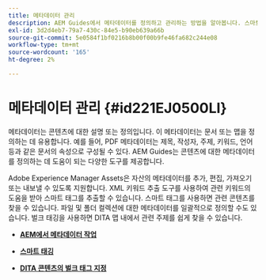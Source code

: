 ```yaml
---
title: 메타데이터 관리
description: AEM Guides에서 메타데이터를 정의하고 관리하는 방법을 알아봅니다. 스마트 및 벌크 태깅을 사용하여 DITA 맵 내에서 관련 항목을 쉽게 찾을 수 있습니다.
exl-id: 3d2d4eb7-79a7-430c-84e5-b90eb639a66b
source-git-commit: 5e0584f1bf0216b8b00f00b9fe46fa682c244e08
workflow-type: tm+mt
source-wordcount: '165'
ht-degree: 2%

---
```


# 메타데이터 관리 {#id221EJ0500LI}

메타데이터는 콘텐츠에 대한 설명 또는 정의입니다. 이 메타데이터는 문서 또는 맵을 정의하는 데 유용합니다. 예를 들어, PDF 메타데이터는 제목, 작성자, 주제, 키워드, 언어 등과 같은 문서의 속성으로 구성될 수 있다. AEM Guides는 콘텐츠에 대한 메타데이터를 정의하는 데 도움이 되는 다양한 도구를 제공합니다.

Adobe Experience Manager Assets은 자산의 메타데이터를 추가, 편집, 가져오기 또는 내보낼 수 있도록 지원합니다. XML 키워드 추출 도구를 사용하여 관련 키워드의 도움을 받아 스마트 태그를 추출할 수 있습니다. 스마트 태그를 사용하면 관련 콘텐츠를 찾을 수 있습니다. 파일 및 폴더 컬렉션에 대한 메타데이터를 일괄적으로 정의할 수도 있습니다. 벌크 태깅을 사용하면 DITA 맵 내에서 관련 주제를 쉽게 찾을 수 있습니다.

- **[AEM에서 메타데이터 작업](metadata-dita.md)**

- **[스마트 태깅](web-editor-smart-tagging.md)**

- **[DITA 콘텐츠의 벌크 태그 지정](map-editor-bulk-tagging.md)**
